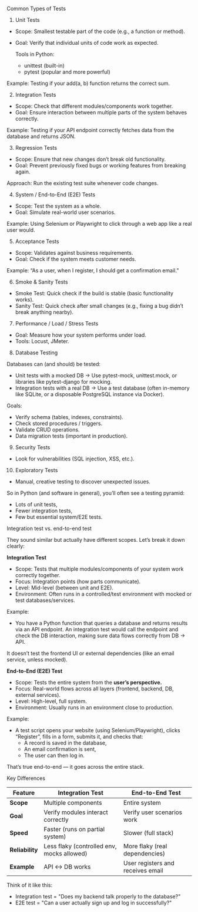 Common Types of Tests
1. Unit Tests

- Scope: Smallest testable part of the code (e.g., a function or method).
- Goal: Verify that individual units of code work as expected.

    Tools in Python:
    - unittest (built-in)
    - pytest (popular and more powerful)

Example: Testing if your add(a, b) function returns the correct sum.

2. Integration Tests

- Scope: Check that different modules/components work together.
- Goal: Ensure interaction between multiple parts of the system behaves correctly.

Example: Testing if your API endpoint correctly fetches data from the database and returns JSON.

3. Regression Tests

- Scope: Ensure that new changes don’t break old functionality.
- Goal: Prevent previously fixed bugs or working features from breaking again.

Approach: Run the existing test suite whenever code changes.

4. System / End-to-End (E2E) Tests

- Scope: Test the system as a whole.
- Goal: Simulate real-world user scenarios.

Example: Using Selenium or Playwright to click through a web app like a real user would.

5. Acceptance Tests

- Scope: Validates against business requirements.
- Goal: Check if the system meets customer needs.

Example: “As a user, when I register, I should get a confirmation email.”

6. Smoke & Sanity Tests

- Smoke Test: Quick check if the build is stable (basic functionality works).
- Sanity Test: Quick check after small changes (e.g., fixing a bug didn’t break anything nearby).

7. Performance / Load / Stress Tests

- Goal: Measure how your system performs under load.
- Tools: Locust, JMeter.

8. Database Testing

Databases can (and should) be tested:

- Unit tests with a mocked DB → Use pytest-mock, unittest.mock, or libraries like pytest-django for mocking.
- Integration tests with a real DB → Use a test database (often in-memory like SQLite, or a disposable PostgreSQL instance via Docker).

Goals:

- Verify schema (tables, indexes, constraints).
- Check stored procedures / triggers.
- Validate CRUD operations.
- Data migration tests (important in production).

9. Security Tests

- Look for vulnerabilities (SQL injection, XSS, etc.).

10. Exploratory Tests

- Manual, creative testing to discover unexpected issues.

So in Python (and software in general), you’ll often see a testing pyramid:

- Lots of unit tests,
- Fewer integration tests,
- Few but essential system/E2E tests.


Integration test vs. end-to-end test

They sound similar but actually have different scopes. Let’s break it down clearly:

**Integration Test**

- Scope: Tests that multiple modules/components of your system work correctly together.
- Focus: Integration points (how parts communicate).
- Level: Mid-level (between unit and E2E).
- Environment: Often runs in a controlled/test environment with mocked or test databases/services.

Example:
- You have a Python function that queries a database and returns results via an API endpoint. An integration test would call the endpoint and check the DB interaction, making sure data flows correctly from DB → API.

It doesn’t test the frontend UI or external dependencies (like an email service, unless mocked).

**End-to-End (E2E) Test**

- Scope: Tests the entire system from the **user’s perspective.**
- Focus: Real-world flows across all layers (frontend, backend, DB, external services).
- Level: High-level, full system.
- Environment: Usually runs in an environment close to production.

Example:
- A test script opens your website (using Selenium/Playwright), clicks “Register”, fills in a form, submits it, and checks that:
    - A record is saved in the database,
    - An email confirmation is sent,
    - The user can then log in.

That’s true end-to-end — it goes across the entire stack.

Key Differences

| Feature         | Integration Test                           | End-to-End Test                   |
| --------------- | ------------------------------------------ | --------------------------------- |
| **Scope**       | Multiple components                        | Entire system                     |
| **Goal**        | Verify modules interact correctly          | Verify user scenarios work        |
| **Speed**       | Faster (runs on partial system)            | Slower (full stack)               |
| **Reliability** | Less flaky (controlled env, mocks allowed) | More flaky (real dependencies)    |
| **Example**     | API ↔ DB works                             | User registers and receives email |

Think of it like this:
- Integration test = "Does my backend talk properly to the database?"
- E2E test = "Can a user actually sign up and log in successfully?"


